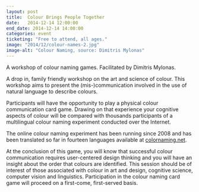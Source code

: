 ```yaml
---
layout: post
title:  Colour Brings People Together
date:   2014-12-14 12:00:00
end_date: 2014-12-14 14:00:00
categories: event
ticketing: "Free to attend, all ages."
image: "2014/12/colour-names-2.jpg"
image-alt: "Colour Naming, source: Dimitris Mylonas"
---
```

A workshop of colour naming games. Facilitated by Dimitris Mylonas.

A drop in, family friendly workshop on the art and science of colour. This workshop aims to present the (mis-)communication involved in the use of natural language to describe colours.

Participants will have the opportunity to play a physical colour communication card game. Drawing on that experience your cognitive aspects of colour will be compared with thousands participants of a multilingual colour naming experiment conducted over the Internet.

The online colour naming experiment has been running since 2008 and has been translated so far in fourteen languages available at [colornaming.net](http://colornaming.net).

At the conclusion of this game, you will know that successful colour communication requires user-centered design thinking and you will have an insight about the order that colours are identified. This session should be of interest of those associated with colour in art and design, cognitive science, computer vision and linguistics. Participation in the colour naming card game will proceed on a first-come, first-served basis.

